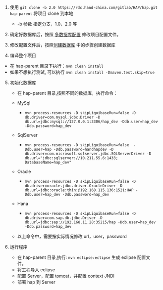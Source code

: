 1. 使用 ` git clone -b 2.0 https://rdc.hand-china.com/gitlab/HAP/hap.git hap-parent ` 将项目 clone 到本地
   * -b 参数 指定分支，1.0，2.0 等
2. 确定好数据库后，按照 [多数据库配置](database-config.md) 修改项目配置文件。    
3. 修改配置文件后，按照[创建数据库](database-init.md) 中的步骤创建数据库  


4.  编译整个项目
   - 在 hap-parent 目录下执行：`mvn clean install`
   - 如果不想执行测试, 可以执行 `mvn clean install -Dmaven.test.skip=true`
5. 初始化数据库
   - 在 hap-parent 目录,按照不同的数据库，执行命令：
   - MySql
     - `mvn process-resources -D skipLiquibaseRun=false -D db.driver=com.mysql.jdbc.Driver -D db.url=jdbc:mysql://127.0.0.1:3306/hap_dev -Ddb.user=hap_dev -Ddb.password=hap_dev`
   - SqlServer
     - `mvn process-resources -D skipLiquibaseRun=false  -Ddb.user=hap -Ddb.password=handhapdev -D db.driver=com.microsoft.sqlserver.jdbc.SQLServerDriver -D db.url="jdbc:sqlserver://10.211.55.6:1433; DatabaseName=hap_dev"`
   - Oracle
     - `mvn process-resources -D skipLiquibaseRun=false -D db.driver=oracle.jdbc.driver.OracleDriver -D db.url=jdbc:oracle:thin:@192.168.115.136:1521:HAP -Ddb.user=hap_dev -Ddb.password=hap_dev`
   - Hana
       - `mvn process-resources -D skipLiquibaseRun=false -D db.driver=com.sap.db.jdbc.Driver -D db.url=jdbc:sap://192.168.11.28:35215/hap -Ddb.user=hap_dev -Ddb.password=hap_dev`
     
   - 以上命令中，需要按实际情况修改 url，user，password


6. 运行程序
   - 在 hap-parent 目录,执行: `mvn eclipse:eclipse` 生成 eclipse 配置文件。
   - 将工程导入 eclipse
   - 配置 Server，配置 tomcat，并配置 context JNDI
   - 部署 hap 到 Server
